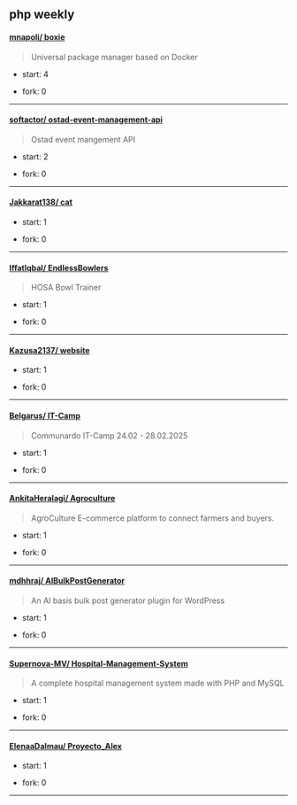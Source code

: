 ## php weekly

#### [mnapoli/ boxie](https://github.com/mnapoli/boxie)
>  Universal package manager based on Docker
+ start: 4
+ fork: 0
---
#### [softactor/ ostad-event-management-api](https://github.com/softactor/ostad-event-management-api)
>  Ostad event mangement API
+ start: 2
+ fork: 0
---
#### [Jakkarat138/ cat](https://github.com/Jakkarat138/cat)
>  
+ start: 1
+ fork: 0
---
#### [IffatIqbal/ EndlessBowlers](https://github.com/IffatIqbal/EndlessBowlers)
>  HOSA Bowl Trainer
+ start: 1
+ fork: 0
---
#### [Kazusa2137/ website](https://github.com/Kazusa2137/website)
>  
+ start: 1
+ fork: 0
---
#### [Belgarus/ IT-Camp](https://github.com/Belgarus/IT-Camp)
>  Communardo IT-Camp 24.02 - 28.02.2025
+ start: 1
+ fork: 0
---
#### [AnkitaHeralagi/ Agroculture](https://github.com/AnkitaHeralagi/Agroculture)
>  AgroCulture E-commerce platform to connect farmers and buyers.
+ start: 1
+ fork: 0
---
#### [mdhhraj/ AIBulkPostGenerator](https://github.com/mdhhraj/AIBulkPostGenerator)
>  An AI basis bulk post generator plugin for WordPress
+ start: 1
+ fork: 0
---
#### [Supernova-MV/ Hospital-Management-System](https://github.com/Supernova-MV/Hospital-Management-System)
>  A complete hospital management system made with PHP and MySQL
+ start: 1
+ fork: 0
---
#### [ElenaaDalmau/ Proyecto_Alex](https://github.com/ElenaaDalmau/Proyecto_Alex)
>  
+ start: 1
+ fork: 0
---